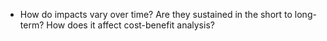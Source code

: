 - How do impacts vary over time?  Are they sustained in the short to long-term? How does it affect cost-benefit analysis?
